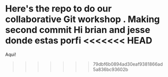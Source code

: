 Here's the repo to do our collaborative Git workshop .
Making second commit
Hi brian and jesse
donde estas porfi
<<<<<<< HEAD
=======
Aqui!
>>>>>>> 79dbf6b0894ad30eaf9381866ad5a836bc93602b
